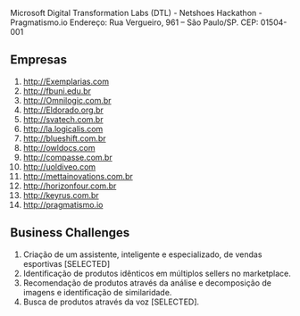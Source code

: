 Microsoft Digital Transformation Labs (DTL) - Netshoes Hackathon - Pragmatismo.io
Endereço: Rua Vergueiro, 961 – São Paulo/SP. CEP: 01504-001 

## Empresas 
 
1. http://Exemplarias.com 
2. http://fbuni.edu.br 
3. http://Omnilogic.com.br 
4. http://Eldorado.org.br 
5. http://svatech.com.br 
6. http://la.logicalis.com 
7. http://blueshift.com.br 
8. http://owldocs.com 
9. http://compasse.com.br 
10. http://uoldiveo.com 
11. http://mettainovations.com.br 
12. http://horizonfour.com.br 
13. http://keyrus.com.br 
14. http://pragmatismo.io

## Business Challenges 
 
1. Criação de um assistente, inteligente e especializado, de vendas esportivas [SELECTED] 
2. Identificação de produtos idênticos em múltiplos sellers no marketplace. 
3. Recomendação de produtos através da análise e decomposição de imagens e identificação de similaridade. 
4. Busca de produtos através da voz [SELECTED]. 